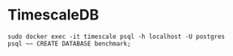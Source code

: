 # TimescaleDB

```
sudo docker exec -it timescale psql -h localhost -U postgres
psql ~~ CREATE DATABASE benchmark;
```
